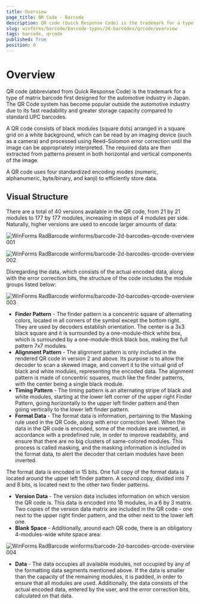 ```yaml
---
title: Overview
page_title: QR Code - Barcode
description: QR code (Quick Response Code) is the trademark for a type of matrix barcode.
slug: winforms/barcode/barcode-types/2d-barcodes/qrcode/overview 
tags: barcode, qrcode
published: True
position: 0 
---
```


# Overview

QR code (abbreviated from Quick Response Code) is the trademark for a type of matrix barcode first designed for the automotive industry in Japan. The QR Code system has become popular outside the automotive industry due to its fast readability and greater storage capacity compared to standard UPC barcodes.

A QR code consists of black modules (square dots) arranged in a square grid on a white background, which can be read by an imaging device (such as a camera) and processed using Reed–Solomon error correction until the image can be appropriately interpreted. The required data are then extracted from patterns present in both horizontal and vertical components of the image.

A QR code uses four standardized encoding modes (numeric, alphanumeric, byte/binary, and kanji) to efficiently store data.

## Visual Structure

There are a total of 40 versions available in the QR code, from 21 by 21 modules to 177 by 177 modules, increasing in steps of 4 modules per side. Naturally, higher versions are used to encode larger amounts of data:

![WinForms RadBarcode winforms/barcode-2d-barcodes-qrcode-overview 001](images/barcode-2d-barcodes-qrcode-overview001.png)

![WinForms RadBarcode winforms/barcode-2d-barcodes-qrcode-overview 002](images/barcode-2d-barcodes-qrcode-overview002.png)

Disregarding the data, which consists of the actual encoded data, along with the error correction bits, the structure of the code includes the module groups listed below:

![WinForms RadBarcode winforms/barcode-2d-barcodes-qrcode-overview 003](images/barcode-2d-barcodes-qrcode-overview003.png)

* **Finder Pattern** - The finder pattern is a concentric square of alternating colors, located in all corners of the symbol except the bottom right. They are used by decoders establish orientation. The center is a 3x3 black square and it is surrounded by a one-module-thick white box, which is surrounded by a one-module-thick black box, making the full pattern 7x7 modules.
* **Alignment Pattern** - The alignment pattern is only included in the rendered QR code in version 2 and above. Its purpose is to allow the decoder to scan a skewed image, and convert it to the virtual grid of black and white modules, representing the encoded data. The alignment pattern is made of concentric squares, much like the finder patterns, with the center being a single black module.
* **Timing Pattern** - The timing pattern is an alternating stripe of black and white modules, starting at the lower left corner of the upper right Finder Pattern, going horizontally to the upper left finder pattern and then going vertically to the lower left finder pattern.
* **Format Data** - The format data is information, pertaining to the Masking rule used in the QR Code, along with error correction level. When the data in the QR code is encoded, some of the modules are inverted, in accordance with a predefined rule, in order to improve readability, and ensure that there are no big clusters of same-colored modules. This process is called masking, and the masking information is included in the format data, to alert the decoder that certain modules have been inverted.

The format data is encoded in 15 bits. One full copy of the format data is located around the upper left finder pattern. A second copy, divided into 7 and 8 bits, is located next to the other two finder patterns.
* **Version Data** - The version data includes information on which version the QR code is. This data is encoded into 18 modules, in a 6 by 3 matrix. Two copies of the version data matrix are included in the QR code - one next to the upper right finder pattern, and the other next to the lower left one.
* **Blank Space** - Additionally, around each QR code, there is an obligatory 4-modules-wide white space area:

![WinForms RadBarcode winforms/barcode-2d-barcodes-qrcode-overview 004](images/barcode-2d-barcodes-qrcode-overview004.png)

* **Data** - The data occupies all available modules, not occupied by any of the formatting data segments mentioned above. If the data is smaller than the capacity of the remaining modules, it is padded, in order to ensure that all modules are used. Additionally, the data consists of the actual encoded data, entered by the user, and the error correction bits, calculated on that data.
